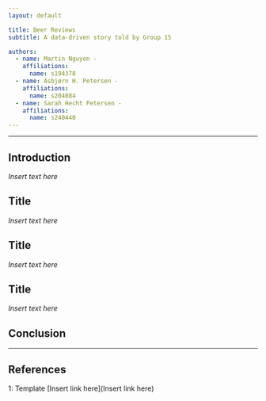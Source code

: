 ```yaml
---
layout: default

title: Beer Reviews
subtitle: A data-driven story told by Group 15

authors:
  - name: Martin Nguyen - 
    affiliations:
      name: s194378
  - name: Asbjørn H. Petersen - 
    affiliations:
      name: s204084
  - name: Sarah Hecht Petersen - 
    affiliations:
      name: s240440
---      
```


* * *

## Introduction 
*Insert text here*

## Title
*Insert text here*

## Title
*Insert text here*

## Title
*Insert text here*

## Conclusion

* * *

## References
<a name="ref1">1</a>: Template [Insert link here](Insert link here)

